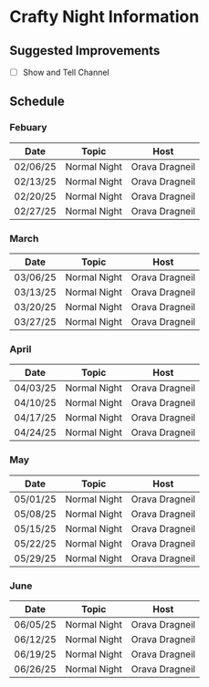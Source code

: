 # Crafty Night Information

## Suggested Improvements
- [ ] Show and Tell Channel

## Schedule
### Febuary
|	Date		|		Topic		|		Host		|
|	:----:		|		:-----:		|		:----:		|
|	02/06/25	|	Normal Night	|	Orava Dragneil	|
|	02/13/25	|	Normal Night	|	Orava Dragneil	|
|	02/20/25	|	Normal Night	|	Orava Dragneil	|
|	02/27/25	|	Normal Night	|	Orava Dragneil	|
### March
|	Date		|		Topic		|		Host		|
|	:----:		|		:-----:		|		:----:		|
|	03/06/25	|	Normal Night	|	Orava Dragneil	|
|	03/13/25	|	Normal Night	|	Orava Dragneil	|
|	03/20/25	|	Normal Night	|	Orava Dragneil	|
|	03/27/25	|	Normal Night	|	Orava Dragneil	|
### April
|	Date		|		Topic		|		Host		|
|	:----:		|		:-----:		|		:----:		|
|	04/03/25	|	Normal Night	|	Orava Dragneil	|
|	04/10/25	|	Normal Night	|	Orava Dragneil	|
|	04/17/25	|	Normal Night	|	Orava Dragneil	|
|	04/24/25	|	Normal Night	|	Orava Dragneil	|
### May
|	Date		|		Topic		|		Host		|
|	:----:		|		:-----:		|		:----:		|
|	05/01/25	|	Normal Night	|	Orava Dragneil	|
|	05/08/25	|	Normal Night	|	Orava Dragneil	|
|	05/15/25	|	Normal Night	|	Orava Dragneil	|
|	05/22/25	|	Normal Night	|	Orava Dragneil	|
|	05/29/25	|	Normal Night	|	Orava Dragneil	|
### June
|	Date		|		Topic		|		Host		|
|	:----:		|		:-----:		|		:----:		|
|	06/05/25	|	Normal Night	|	Orava Dragneil	|
|	06/12/25	|	Normal Night	|	Orava Dragneil	|
|	06/19/25	|	Normal Night	|	Orava Dragneil	|
|	06/26/25	|	Normal Night	|	Orava Dragneil	|